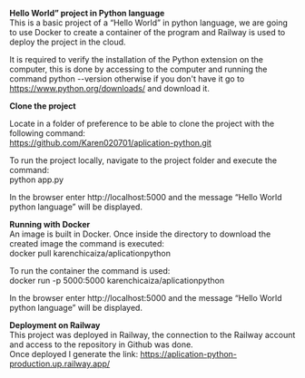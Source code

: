 **Hello World” project in Python language**  
This is a basic project of a “Hello World” in python language, we are going to use Docker to create a container of the program and Railway is used to deploy the project in the cloud.  

It is required to verify the installation of the Python extension on the computer, this is done by accessing to the computer and running the command python --version otherwise if you don't have it go to https://www.python.org/downloads/ and download it.  

**Clone the project**  

Locate in a folder of preference to be able to clone the project with the following command:  
https://github.com/Karen020701/aplication-python.git  

To run the project locally, navigate to the project folder and execute the command:  
python app.py  

In the browser enter http://localhost:5000 and the message “Hello World python language” will be displayed.  

**Running with Docker**  
An image is built in Docker. Once inside the directory to download the created image the command is executed:  
docker pull karenchicaiza/aplicationpython  

To run the container the command is used:  
docker run -p 5000:5000 karenchicaiza/aplicationpython  

In the browser enter http://localhost:5000 and the message “Hello World python language” will be displayed.  


**Deployment on Railway**  
This project was deployed in Railway, the connection to the Railway account and access to the repository in Github was done.   
Once deployed I generate the link: https://aplication-python-production.up.railway.app/ 
